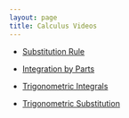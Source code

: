 ```yaml
---
layout: page
title: Calculus Videos
---
```




- [Substitution Rule](calculus/substitution_rule.html)

- [Integration by Parts](calculus/integration_by_parts.html)

- [Trigonometric Integrals](calculus/trig_integrals.html)

- [Trigonometric Substitution](calculus/trig_sub.html)

